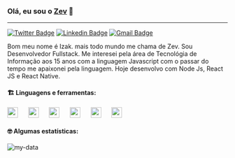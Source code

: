 ### Olá, eu sou o [Zev](https://github.com/zevdvlpr) 👋
---

[![Twitter Badge](https://img.shields.io/badge/-Twitter-0080ff?style=flat-square&labelColor=0080ff&logo=twitter&logoColor=white&link=https://twitter.com/zevdvlpr)](https://twitter.com/zevdvlpr)
[![Linkedin Badge](https://img.shields.io/badge/-zevdvlpr%238582-0080ff?style=flat-square&logo=Discord&logoColor=white&link=https://discord.com)](https://discord.com) 
[![Gmail Badge](https://img.shields.io/badge/-zevdvlpr@gmail.com-0080ff?style=flat-square&logo=Gmail&logoColor=white&link=mailto:zevdvlpr@gmail.com)](mailto:zevdvlpr@gmail.com)

Bom meu nome é Izak. mais todo mundo me chama de Zev. Sou Desenvolvedor Fullstack. Me interesei pela área de Tecnológia de Informação aos 15 anos com a linguagem Javascript com o passar do tempo me apaixonei pela linguagem. Hoje desenvolvo com Node Js, React JS e React Native.

#### :building_construction: Linguagens e ferramentas:

<img height="24" src="https://cdn.iconscout.com/icon/free/png-512/typescript-1174965.png" />&nbsp;&nbsp;&nbsp;&nbsp;&nbsp;
<img height="24" src="https://upload.wikimedia.org/wikipedia/commons/thumb/9/99/Unofficial_JavaScript_logo_2.svg/480px-Unofficial_JavaScript_logo_2.svg.png" />&nbsp;&nbsp;&nbsp;&nbsp;&nbsp;
<img height="24" src="https://seeklogo.com/images/N/nodejs-logo-FBE122E377-seeklogo.com.png" />&nbsp;&nbsp;&nbsp;&nbsp;&nbsp;
<img height="24" src="https://cdn.worldvectorlogo.com/logos/react-2.svg" />&nbsp;&nbsp;&nbsp;&nbsp;&nbsp;
<img height="24" src="https://upload.wikimedia.org/wikipedia/commons/thumb/8/8e/Nextjs-logo.svg/800px-Nextjs-logo.svg.png" />&nbsp;&nbsp;&nbsp;&nbsp;&nbsp;
<img height="24" src="https://lh3.googleusercontent.com/Bn-9LhsZ1P0z-ob_4pwvTF3aucymAzk6uqG7QIPkM7oo_ADkF1TJu_zJdxJswpkfU3Y" />

#### :nerd_face: Algumas estatísticas:
![my-data](https://github-readme-stats.vercel.app/api?username=zevdvlpr&show_icons=true&title_color=0080ff&icon_color=0080ff&text_color=4F5159&bg_color=F3F3F3)

